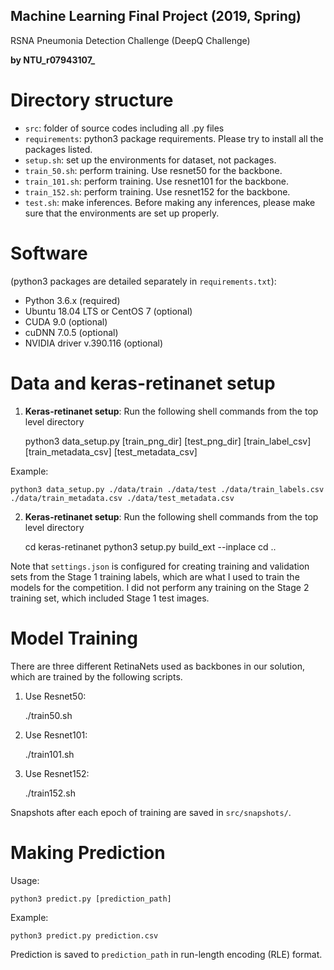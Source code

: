 ## Machine Learning Final Project (2019, Spring)
RSNA Pneumonia Detection Challenge (DeepQ Challenge)

**by NTU_r07943107_**

# Directory structure

- `src`: folder of source codes including all .py files
- `requirements`: python3 package requirements. Please try to install all the packages listed.
- `setup.sh`: set up the environments for dataset, not packages.
- `train_50.sh`: perform training. Use resnet50 for the backbone.
- `train_101.sh`: perform training. Use resnet101 for the backbone.
- `train_152.sh`: perform training. Use resnet152 for the backbone.
- `test.sh`: make inferences. Before making any inferences, please make sure that the environments are set up properly.

# Software 
(python3 packages are detailed separately in `requirements.txt`):

- Python 3.6.x (required)
- Ubuntu 18.04 LTS or CentOS 7 (optional)
- CUDA 9.0 (optional)
- cuDNN 7.0.5 (optional)
- NVIDIA driver v.390.116 (optional)

# Data and keras-retinanet setup

1. **Keras-retinanet setup**: Run the following shell commands from the top level directory

	python3 data_setup.py [train_png_dir] [test_png_dir] [train_label_csv] [train_metadata_csv] [test_metadata_csv]

Example:

	python3 data_setup.py ./data/train ./data/test ./data/train_labels.csv ./data/train_metadata.csv ./data/test_metadata.csv
	
2. **Keras-retinanet setup**: Run the following shell commands from the top level directory

	cd keras-retinanet
	python3 setup.py build_ext --inplace
	cd ..


Note that `settings.json` is configured for creating training and validation sets from the Stage 1 training labels, which are what I used to train the models for the competition.  I did not perform any training on the Stage 2 training set, which included Stage 1 test images.

# Model Training

There are three different RetinaNets used as backbones in our solution, which are trained by the following scripts.

1. Use Resnet50:

	./train50.sh

2. Use Resnet101:

	./train101.sh

3. Use Resnet152:

	./train152.sh

Snapshots after each epoch of training are saved in `src/snapshots/`.

# Making Prediction

Usage:

	python3 predict.py [prediction_path]

Example:

	python3 predict.py prediction.csv

Prediction is saved to `prediction_path` in run-length encoding (RLE) format.
